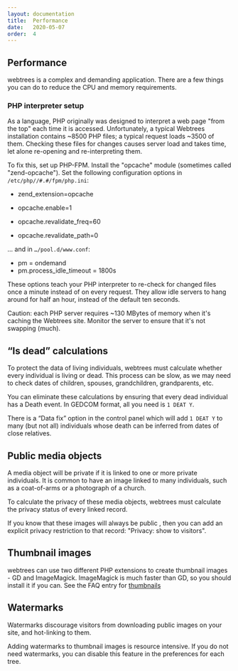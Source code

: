 ```yaml
---
layout: documentation
title:  Performance
date:   2020-05-07
order:  4
---
```


## Performance

webtrees is a complex and demanding application.  There are a few things you can do to reduce the
CPU and memory requirements.

### PHP interpreter setup

As a language, PHP originally was designed to interpret a web page "from the top" each time it is accessed.
Unfortunately, a typical Webtrees installation contains ~8500 PHP files; a typical request loads ~3500 of them.
Checking these files for changes causes server load and takes time, let alone re-opening and re-interpreting them.

To fix this, set up PHP-FPM. Install the "opcache" module (sometimes called "zend-opcache").
Set the following configuration options in `/etc/php//#.#/fpm/php.ini`:

* zend_extension=opcache

* opcache.enable=1
* opcache.revalidate_freq=60
* opcache.revalidate_path=0

... and in `…/pool.d/www.conf`:

* pm = ondemand
* pm.process_idle_timeout = 1800s

These options teach your PHP interpreter to re-check for changed files once a minute instead of on every request.
They allow idle servers to hang around for half an hour, instead of the default ten seconds.

Caution: each PHP server requires ~130 MBytes of memory when it's caching the Webtrees site.
Monitor the server to ensure that it's not swapping (much).

## “Is dead” calculations

To protect the data of living individuals, webtrees must calculate whether every individual is living or dead.
This process can be slow, as we may need to check dates of children, spouses, grandchildren, grandparents, etc.

You can eliminate these calculations by ensuring that every dead individual has a Death event.
In GEDCOM format, all you need is `1 DEAT Y`.

There is a “Data fix” option in the control panel which will add `1 DEAT Y` to many (but not all) individuals
whose death can be inferred from dates of close relatives.

## Public media objects

A media object will be private if it is linked to one or more private individuals.
It is common to have an image linked to many individuals, such as a coat-of-arms or a photograph of a church.

To calculate the privacy of these media objects, webtrees must calculate the privacy status of every linked record.

If you know that these images will always be public , then you can add an explicit privacy restriction
to that record: "Privacy: show to visitors".

## Thumbnail images

webtrees can use two different PHP extensions to create thumbnail images - GD and ImageMagick.
ImageMagick is much faster than GD, so you should install it if you can.
See the FAQ entry for [thumbnails](https://webtrees.net/faq/thumbnails/)

## Watermarks

Watermarks discourage visitors from downloading public images on your site,
and hot-linking to them.

Adding watermarks to thumbnail images is resource intensive.
If you do not need watermarks, you can disable this feature in the preferences
for each tree.
